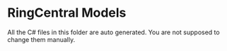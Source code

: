 ﻿# RingCentral Models

All the C# files in this folder are auto generated. You are not supposed to change them manually.
